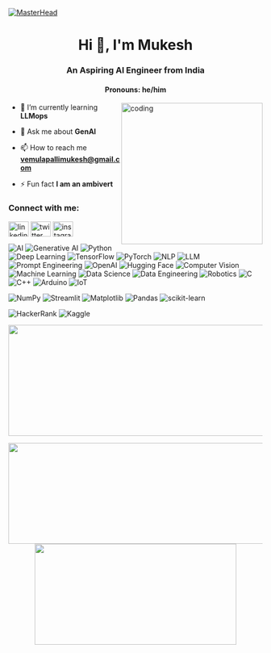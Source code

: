 [![MasterHead](https://i.giphy.com/media/v1.Y2lkPTc5MGI3NjExNHpjdXR4N2J6emN1aTMyZDk4YmNtOHgxMjJqMmo2OWIxOWF1d3VpYyZlcD12MV9pbnRlcm5hbF9naWZfYnlfaWQmY3Q9Zw/SpopD7IQN2gK3qN4jS/giphy.gif)](https://github.com/VemulapalliMukesh27)
<h1 align="center">Hi 👋, I'm Mukesh</h1>
<h3 align="center">An Aspiring AI Engineer from India</h3>
<h4 align="center">Pronouns: he/him</h4>
<img align="right" alt="coding" width="280" src="https://media.giphy.com/media/ZVik7pBtu9dNS/giphy.gif">

- 🌱 I’m currently learning **LLMops**

- 💬 Ask me about **GenAI**

- 📫 How to reach me **vemulapallimukesh@gmail.com**

- ⚡ Fun fact **I am an ambivert**

<h3 align="left">Connect with me:</h3>
<p align="left">
<a href="https://www.linkedin.com/in/mukesh-vemulapalli-93a259261" target="_blank"><img align="center" src="https://img.icons8.com/fluency/48/000000/linkedin.png" alt="linkedin" height="30" width="40" /></a>
<a href="https://twitter.com/VemulapalliMuk1" target="_blank"><img align="center" src="https://img.icons8.com/color/48/000000/twitter--v2.png" alt="twitter" height="30" width="40" /></a>
<a href="https://www.instagram.com/vemulapalli_mukesh/" target="_blank"><img align="center" src="https://icones.pro/wp-content/uploads/2021/02/instagram-logo-icone4.png" alt="instagram" height="30" width="40" /></a>

</p>

![AI](https://img.shields.io/badge/AI-00BCD4?style=for-the-badge&logo=ai&logoColor=white)
![Generative AI](https://img.shields.io/badge/Generative_AI-4285F4?style=for-the-badge&logo=google&logoColor=white)
![Python](https://img.shields.io/badge/python-3670A0?style=for-the-badge&logo=python&logoColor=ffdd54)
![Deep Learning](https://img.shields.io/badge/Deep_Learning-9C27B0?style=for-the-badge&logo=keras&logoColor=white)
![TensorFlow](https://img.shields.io/badge/TensorFlow-FF6F00?style=for-the-badge&logo=tensorflow&logoColor=white)
![PyTorch](https://img.shields.io/badge/PyTorch-EE4C2C?style=for-the-badge&logo=pytorch&logoColor=white)
![NLP](https://img.shields.io/badge/NLP-FFC107?style=for-the-badge&logo=nlp&logoColor=white)
![LLM](https://img.shields.io/badge/LLM-FF5722?style=for-the-badge&logo=language-model&logoColor=white)
![Prompt Engineering](https://img.shields.io/badge/Prompt_Engineering-795548?style=for-the-badge&logo=prompt&logoColor=white)
![OpenAI](https://img.shields.io/badge/OpenAI-412991?style=for-the-badge&logo=openai&logoColor=white)
![Hugging Face](https://img.shields.io/badge/Hugging%20Face-ffdd54?style=for-the-badge&logo=huggingface&logoColor=white)
![Computer Vision](https://img.shields.io/badge/Computer_Vision-8BC34A?style=for-the-badge&logo=opencv&logoColor=white)
![Machine Learning](https://img.shields.io/badge/Machine_Learning-FFEB3B?style=for-the-badge&logo=ml&logoColor=white)
![Data Science](https://img.shields.io/badge/Data_Science-795548?style=for-the-badge&logo=data-science&logoColor=white)
![Data Engineering](https://img.shields.io/badge/Data_Engineering-FF5722?style=for-the-badge&logo=data&logoColor=white)
![Robotics](https://img.shields.io/badge/Robotics-3F51B5?style=for-the-badge&logo=robotframework&logoColor=white)
![C](https://img.shields.io/badge/C-00599C?style=for-the-badge&logo=c&logoColor=white)
![C++](https://img.shields.io/badge/C++-00599C?style=for-the-badge&logo=c%2B%2B&logoColor=white)
![Arduino](https://img.shields.io/badge/Arduino-00979D?style=for-the-badge&logo=arduino&logoColor=white)
![IoT](https://img.shields.io/badge/IoT-008CFF?style=for-the-badge&logo=iot&logoColor=white)

![NumPy](https://img.shields.io/badge/NumPy-013243?style=for-the-badge&logo=numpy&logoColor=white)
![Streamlit](https://img.shields.io/badge/Streamlit-FF4B4B?style=for-the-badge&logo=streamlit&logoColor=white)
![Matplotlib](https://img.shields.io/badge/Matplotlib-0C55A5?style=for-the-badge&logo=matplotlib&logoColor=white)
![Pandas](https://img.shields.io/badge/Pandas-150458?style=for-the-badge&logo=pandas&logoColor=white)
![scikit-learn](https://img.shields.io/badge/scikit--learn-F7931E?style=for-the-badge&logo=scikit-learn&logoColor=white)

![HackerRank](https://img.shields.io/badge/-Hackerrank-2EC866?style=for-the-badge&logo=HackerRank&logoColor=white)
![Kaggle](https://img.shields.io/badge/Kaggle-035a7d?style=for-the-badge&logo=kaggle&logoColor=white)
<br/>

<p align="center">
  <img width="800" height="220" src="https://streak-stats.demolab.com?user=VemulapalliMukesh27&theme=highcontrast&hide_border=true&border_radius=5&card_width=800">
</p>

<p align="center">
  <img width="600" height="200" src="https://github-readme-stats.vercel.app/api?username=VemulapalliMukesh27&show_icons=true&theme=vision-friendly-dark">
  <img width="400" height="200" src="https://github-readme-stats.vercel.app/api/top-langs/?username=VemulapalliMukesh27&size_weight=0.15&count_weight=0.5&layout=compact&theme=vision-friendly-dark">
</p>

<div id="header" align="center">
  <img src="https://komarev.com/ghpvc/?username=VemulapalliMukesh27&style=for-the-badge&color=orange" alt=""/>
</div>
